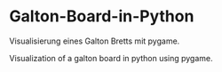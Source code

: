 # Galton-Board-in-Python
Visualisierung eines Galton Bretts mit pygame.

Visualization of a galton board in python using pygame.
